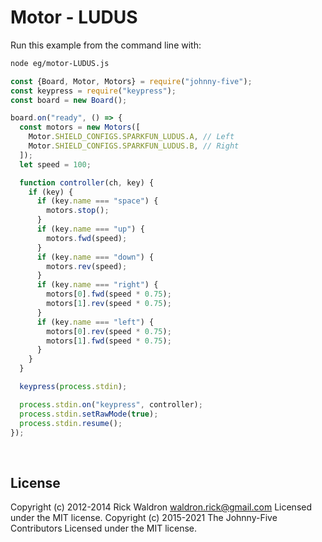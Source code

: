 <!--remove-start-->

# Motor - LUDUS

<!--remove-end-->








Run this example from the command line with:
```bash
node eg/motor-LUDUS.js
```


```javascript
const {Board, Motor, Motors} = require("johnny-five");
const keypress = require("keypress");
const board = new Board();

board.on("ready", () => {
  const motors = new Motors([
    Motor.SHIELD_CONFIGS.SPARKFUN_LUDUS.A, // Left
    Motor.SHIELD_CONFIGS.SPARKFUN_LUDUS.B, // Right
  ]);
  let speed = 100;

  function controller(ch, key) {
    if (key) {
      if (key.name === "space") {
        motors.stop();
      }
      if (key.name === "up") {
        motors.fwd(speed);
      }
      if (key.name === "down") {
        motors.rev(speed);
      }
      if (key.name === "right") {
        motors[0].fwd(speed * 0.75);
        motors[1].rev(speed * 0.75);
      }
      if (key.name === "left") {
        motors[0].rev(speed * 0.75);
        motors[1].fwd(speed * 0.75);
      }
    }
  }

  keypress(process.stdin);

  process.stdin.on("keypress", controller);
  process.stdin.setRawMode(true);
  process.stdin.resume();
});

```








&nbsp;

<!--remove-start-->

## License
Copyright (c) 2012-2014 Rick Waldron <waldron.rick@gmail.com>
Licensed under the MIT license.
Copyright (c) 2015-2021 The Johnny-Five Contributors
Licensed under the MIT license.

<!--remove-end-->
